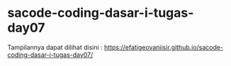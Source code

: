 # sacode-coding-dasar-i-tugas-day07
Tampilannya dapat dilihat disini : https://efatigeovaniisir.github.io/sacode-coding-dasar-i-tugas-day07/
